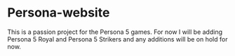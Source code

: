 # Persona-website
This is a passion project for the Persona 5 games. For now I will be adding Persona 5 Royal and Persona 5 Strikers and any additions will be on hold for now.
